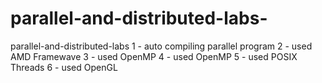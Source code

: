 # parallel-and-distributed-labs-
parallel-and-distributed-labs 
1 - auto compiling parallel program
2 - used AMD Framewave
3 - used OpenMP
4 - used OpenMP
5 - used POSIX Threads
6 - used OpenGL

